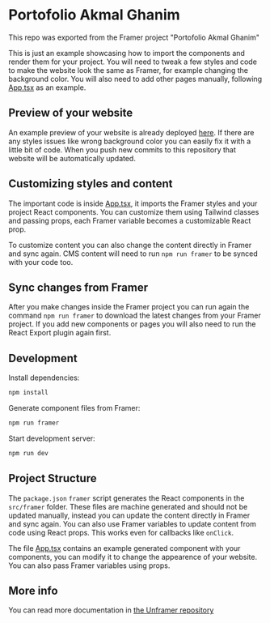# Portofolio Akmal Ghanim

This repo was exported from the Framer project "Portofolio Akmal Ghanim"

This is just an example showcasing how to import the components and render them for your project. You will need to tweak a few styles and code to make the website look the same as Framer, for example changing the background color. You will also need to add other pages manually, following [App.tsx](./src/App.tsx) as an example.

## Preview of your website

An example preview of your website is already deployed [here](https://portofolio-akmal-ghanim-1c345-demos.unframer.co). If there are any styles issues like wrong background color you can easily fix it with a little bit of code. When you push new commits to this repository that website will be automatically updated.

## Customizing styles and content

The important code is inside [App.tsx](./src/App.tsx), it imports the Framer styles and your project React components. You can customize them using Tailwind classes and passing props, each Framer variable becomes a customizable React prop.

To customize content you can also change the content directly in Framer and sync again. CMS content will need to run `npm run framer` to be synced with your code too.

## Sync changes from Framer

After you make changes inside the Framer project you can run again the command `npm run framer` to download the latest changes from your Framer project. If you add new components or pages you will also need to run the React Export plugin again first.

## Development

Install dependencies:
```bash
npm install
```

Generate component files from Framer:
```bash
npm run framer
```

Start development server:
```bash
npm run dev
```

## Project Structure

The `package.json` `framer` script generates the React components in the `src/framer` folder. These files are machine generated and should not be updated manually, instead you can update the content directly in Framer and sync again. You can also use Framer variables to update content from code using React props. This works even for callbacks like `onClick`.

The file [App.tsx](./src/App.tsx) contains an example generated component with your components, you can modify it to change the appearence of your website. You can also pass Framer variables using props.


## More info

You can read more documentation in [the Unframer repository](https://github.com/remorses/unframer)

